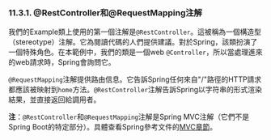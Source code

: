 
### 11.3.1. @RestController和@RequestMapping注解

我們的Example類上使用的第一個注解是`@RestController`。這被稱為一個構造型（stereotype）注解。它為閱讀代碼的人們提供建議。對於Spring，該類扮演了一個特殊角色。在本範例中，我們的類是一個web `@Controller`，所以當處理進來的web請求時，Spring會詢問它。

`@RequestMapping`注解提供路由信息。它告訴Spring任何來自"/"路徑的HTTP請求都應該被映射到`home`方法。`@RestController`注解告訴Spring以字符串的形式渲染結果，並直接返回給調用者。

**注**：`@RestController`和`@RequestMapping`注解是Spring MVC注解（它們不是Spring Boot的特定部分）。具體查看Spring參考文件的[MVC章節](http://docs.spring.io/spring/docs/4.1.5.RELEASE/spring-framework-reference/htmlsingle#mvc)。
